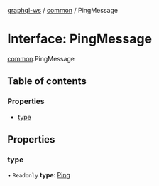 [graphql-ws](../README.md) / [common](../modules/common.md) / PingMessage

# Interface: PingMessage

[common](../modules/common.md).PingMessage

## Table of contents

### Properties

- [type](common.pingmessage.md#type)

## Properties

### type

• `Readonly` **type**: [Ping](../enums/common.messagetype.md#ping)
